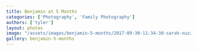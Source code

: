 ```yaml
---
title: Benjamin at 5 Months
categories: ['Photography', 'Family Photography']
authors: ['tyler']
layout: photos
image: "/assets/images/benjamin-5-months/2017-09-30-11-34-30-sarah-nuzzling-benjamin.jpg"
gallery: benjamin-5-months
---
```




